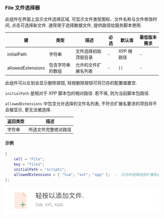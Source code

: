 ### File 文件选择器

此组件在界面上显示文件选择区域, 可显示文件类型图标、文件名称与文件修改时间, 点击可选择新文件. 通常用于选择数据文件, 提供路径给服务脚本使用.

|键|类型|描述|必选|默认值|最低版本需求|
|---|---|---|---|---|---|
|initialPath|字符串|文件选择初始顶层目录|\-|XPP 根路径|\-|
|allowedExtensions|包含字符串的数组|允许的文件扩展名列表|\-|`[]`|\-|

此组件可以左划会显示删除按钮, 轻按删除按钮可将已存的配置值置空. 

`initialPath` 是相对于 XPP 脚本包的相对路径. 若不填, 则为当前脚本包路径.

`allowedExtensions` 中包含允许选择的文件名列表, 不符合扩展名要求的项目将不会被显示, 更无法被选择. 

|返回类型|描述|
|---|---|
|字符串|所选文件完整绝对路径|


#### 示例

``` lua
{
    cell = "File";
    key = "file1";
    initialPath = "scripts";
    allowedExtensions = { "lua"; "xxt"; "xpp" };  -- 只允许选择这些扩展名的文件
};
```

![XUI-File.png](XUIScreenshots/XUI-File.png)

